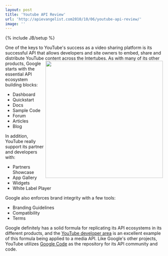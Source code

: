 ```yaml
---
layout: post
title: 'Youtube API Review'
url: 'http://apievangelist.com2010/10/06/youtube-api-review/'
image: ''
---
```

{% include JB/setup %}
One of the keys to YouTube's success as a video sharing platform is its successful API that allows developers and site owners to embed, share and distribute YouTube content across the Intertubes. <img src="http://kinlane-productions.s3.amazonaws.com/api-evangelist/Youtube-Google-Code-Screenshot.PNG"  width="375" align="right" /> As with many of its other products, Google starts with the essential API ecosystem building blocks:
<ul >
     <li>Dashboard
     </li>
     <li>Quickstart
     </li>
     <li>Docs
     </li>
     <li>Sample Code
     </li>
     <li>Forum
     </li>
     <li>Articles
     </li>
     <li>Blog
     </li>
</ul>In addition, YouTube really support its partner and developers with:
<ul >
     <li>Partners Showcase
     </li>
     <li>App Gallery
     </li>
     <li>Widgets
     </li>
     <li>White Label Player
     </li>
</ul>Google also enforces brand integrity with a few tools:
<ul >
     <li>Branding Guidelines
     </li>
     <li>Compatibility
     </li>
     <li>Terms
     </li>
</ul>Google definitely has a solid formula for replicating its API ecosystems in its different products, and the <a href="http://code.google.com/apis/youtube/overview.html">YouTube developer area</a> is an excellent example of this formula being applied to a media API.
Like Google's other projects, YouTube utilizes <a href="http://code.google.com">Google Code</a> as the repository for its API community and code.
